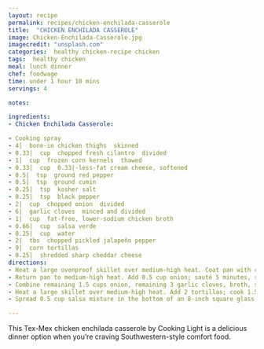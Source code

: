 ```yaml
---
layout: recipe
permalink: recipes/chicken-enchilada-casserole
title:  "CHICKEN ENCHILADA CASSEROLE"
image: Chicken-Enchilada-Casserole.jpg
imagecredit: "unsplash.com"
categories:  healthy chicken-recipe chicken
tags:  healthy chicken
meal: lunch dinner
chef: foodwage
time: under 1 hour 10 mins
servings: 4

notes:

ingredients:
- Chicken Enchilada Casserole:

- Cooking spray
- 4|  bone-in chicken thighs  skinned
- 0.33|  cup  chopped fresh cilantro  divided
- 1|  cup  frozen corn kernels  thawed
- 0.33|  cup  0.33|-less-fat cream cheese, softened
- 0.5|  tsp  ground red pepper
- 0.5|  tsp  ground cumin
- 0.25|  tsp  kosher salt
- 0.25|  tsp  black pepper
- 2|  cup  chopped onion  divided
- 6|  garlic cloves  minced and divided
- 1|  cup  fat-free, lower-sodium chicken broth
- 0.66|  cup  salsa verde
- 0.25|  cup  water
- 2|  tbs  chopped pickled jalapeño pepper
- 9|  corn tortillas
- 0.25|  shredded sharp cheddar cheese
directions:
- Heat a large ovenproof skillet over medium-high heat. Coat pan with cooking spray. Add chicken to pan; sauté 4 minutes on each side. Place skillet in oven; bake at 425° for 10 minutes or until done. Remove chicken from pan; let stand 15 minutes. Remove meat from bones; shred. Discard bones. Place chicken in a medium bowl. Add 1.5 tablespoons cilantro, corn, and next 5 ingredients (through black pepper) to chicken; toss to combine.
- Return pan to medium-high heat. Add 0.5 cup onion; sauté 5 minutes, stirring occasionally. Add 3 garlic cloves; sauté 30 seconds, stirring constantly. Add onion mixture to chicken mixture; stir to combine.
- Combine remaining 1.5 cups onion, remaining 3 garlic cloves, broth, salsa, 0.25 cup water, and jalapeño in a medium saucepan over medium-high heat; bring to a boil. Reduce heat, and simmer 15 minutes, stirring occasionally. Remove from heat; let stand 10 minutes. Carefully pour mixture into a blender; add 2 tablespoons cilantro. Process until smooth.
- Heat a large skillet over medium-high heat. Add 2 tortillas; cook 1.5 minutes on each side. Remove tortillas from pan; repeat procedure with remaining tortillas. Cut tortillas into quarters.
- Spread 0.5 cup salsa mixture in the bottom of an 8-inch square glass or ceramic baking dish coated with cooking spray. Arrange 12 tortilla quarters over salsa mixture. Spoon half of chicken mixture over tortillas. Repeat layers, ending with tortillas. Pour remaining salsa mixture over tortillas; sprinkle evenly with cheddar cheese. Bake at 425°F for 15 minutes or until bubbly and lightly browned. Top with remaining cilantro.

---
```


This Tex-Mex chicken enchilada casserole by Cooking Light is a delicious dinner option when you’re craving Southwestern-style comfort food.